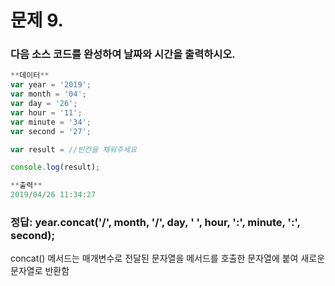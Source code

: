 
# 문제 9. 
### 다음 소스 코드를 완성하여 날짜와 시간을 출력하시오.

```jsx
**데이터**
var year = '2019';
var month = '04';
var day = '26';
var hour = '11';
var minute = '34';
var second = '27';

var result = //빈칸을 채워주세요

console.log(result);

**출력**
2019/04/26 11:34:27
```

### 정답: year.concat('/', month, '/', day, ' ', hour, ':', minute, ':', second);
concat() 메서드는 매개변수로 전달된 문자열을 메서드를 호출한 문자열에 붙여 새로운 문자열로 반환함
